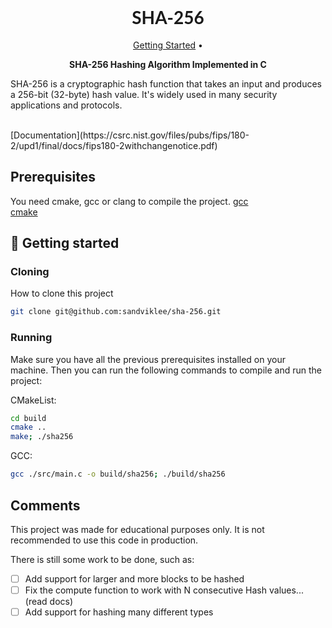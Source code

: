 <h1 align="center" style="font-weight: bold; font-family: Lato; ">SHA-256</h1>

<p align="center">
 <a href="#started">Getting Started</a> •
</p>

<p align="center">
    <b>SHA-256 Hashing Algorithm Implemented in C</b>
    <br/>
    <p>SHA-256 is a cryptographic hash function that takes an input and produces a 256-bit (32-byte) hash value. It's widely used in many security applications and protocols.</p>
    <br/>
    [Documentation](https://csrc.nist.gov/files/pubs/fips/180-2/upd1/final/docs/fips180-2withchangenotice.pdf)
</p>

<h2 id="pre">Prerequisites</h2>
You need cmake, gcc or clang to compile the project.
 <a href="https://gcc.gnu.org/install/download.html">gcc</a><br/>
 <a href="https://cmake.org/cmake/help/latest/manual/cmake.1.html">cmake</a><br/>

<h2 id="started">🚀 Getting started</h2>

<h3>Cloning</h3>

How to clone this project

```bash
git clone git@github.com:sandviklee/sha-256.git
```

<h3>Running</h3>
Make sure you have all the previous prerequisites installed on your machine.
Then you can run the following commands to compile and run the project:

CMakeList:
```bash
cd build
cmake ..
make; ./sha256
```

GCC:
```bash
gcc ./src/main.c -o build/sha256; ./build/sha256
```

<h2>Comments</h2>
This project was made for educational purposes only. It is not recommended to use this code in production.

There is still some work to be done, such as:
- [ ] Add support for larger and more blocks to be hashed
- [ ] Fix the compute function to work with N consecutive Hash values... (read docs)
- [ ] Add support for hashing many different types
